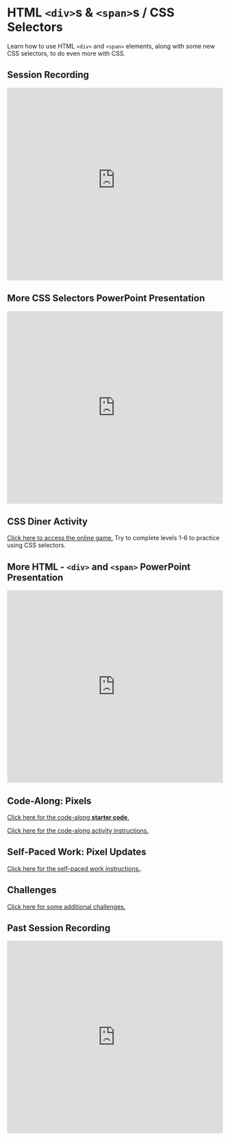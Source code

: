 # HTML `<div>`s & `<span>`s / CSS Selectors
Learn how to use HTML `<div>` and `<span>` elements, along with some new CSS selectors, to do even more with CSS.

## Session Recording
<iframe src="https://hylandsw-my.sharepoint.com/personal/joseph_maxwell_hyland_com/_layouts/15/embed.aspx?UniqueId=27ca1cad-eba8-4da8-9127-09281661a784&embed=%7B%22ust%22%3Atrue%2C%22hv%22%3A%22CopyEmbedCode%22%7D&referrer=StreamWebApp&referrerScenario=EmbedDialog.Create" width="100%" height="450px" frameborder="0" scrolling="no" allowfullscreen title="GMT20231107-223550_Recording_1920x1080.mp4"></iframe>

## More CSS Selectors PowerPoint Presentation
<iframe src='https://view.officeapps.live.com/op/embed.aspx?src=https://hylandtechclub.com/web-101/Week07/MoreSelectors.pptx' width='100%' height='450px' frameborder='0'></iframe>

## CSS Diner Activity
[Click here to access the online game.](https://flukeout.github.io/) Try to complete levels 1-6 to practice using CSS selectors.

## More HTML - `<div>` and `<span>` PowerPoint Presentation
<iframe src='https://view.officeapps.live.com/op/embed.aspx?src=https://hylandtechclub.com/web-101/Week07/MoreHtml.pptx' width='100%' height='450px' frameborder='0'></iframe>

## Code-Along: Pixels
[Click here for the code-along **starter code**.](https://replit.com/@HylandOutreach/PixelStart)

[Click here for the code-along activity instructions.](PixelsCodeAlong.md)

## Self-Paced Work: Pixel Updates
[Click here for the self-paced work instructions.](SelfPacedWork.md).

## Challenges
[Click here for some additional challenges.](Challenges.md)

## Past Session Recording
<iframe width="100%" height="450px" src="https://www.youtube.com/embed/MASUPUkUg4c" title="YouTube video player" frameborder="0" allow="accelerometer; autoplay; clipboard-write; encrypted-media; gyroscope; picture-in-picture" allowfullscreen></iframe>
